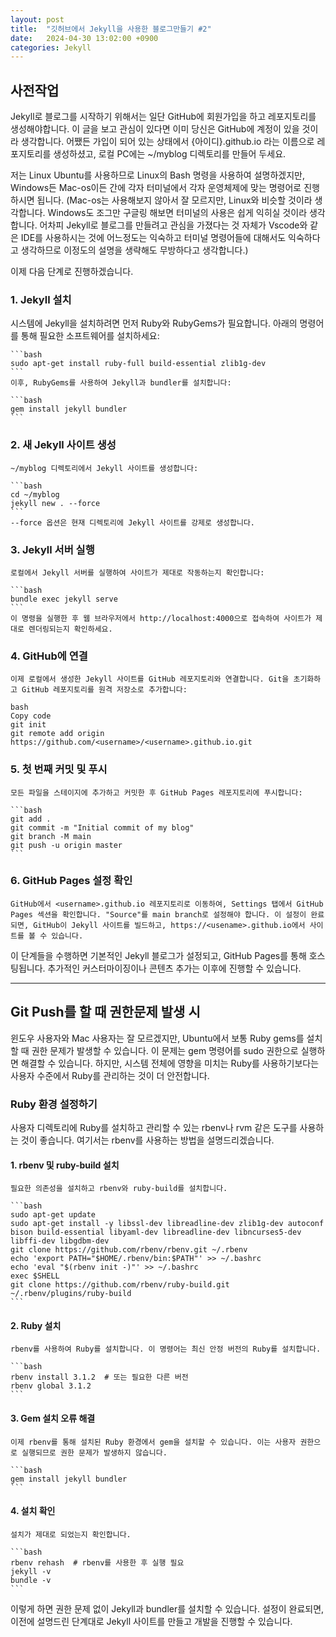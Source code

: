```yaml
---
layout: post
title:  "깃허브에서 Jekyll을 사용한 블로그만들기 #2"
date:   2024-04-30 13:02:00 +0900
categories: Jekyll
---
```


## 사전작업

Jekyll로 블로그를 시작하기 위해서는 일단 GitHub에 회원가입을 하고 레포지토리를 생성해야합니다. 이 글을 보고 관심이 있다면 이미 당신은 GitHub에 계정이 있을 것이라 생각합니다. 어쨌든 가입이 되어 있는 상태에서 {아이디}.github.io 라는 이름으로 레포지토리를 생성하셨고, 로컬 PC에는 ~/myblog 디렉토리를 만들어 두세요.

저는 Linux Ubuntu를 사용하므로 Linux의 Bash 명령을 사용하여 설명하겠지만, Windows든 Mac-os이든 간에 각자 터미널에서 각자 운영체제에 맞는 명령어로 진행하시면 됩니다. (Mac-os는 사용해보지 않아서 잘 모르지만, Linux와 비슷할 것이라 생각합니다. Windows도 조그만 구글링 해보면 터미널의 사용은 쉽게 익히실 것이라 생각합니다. 어차피 Jekyll로 블로그를 만들려고 관심을 가졌다는 것 자체가 Vscode와 같은 IDE를 사용하시는 것에 어느정도는 익숙하고 터미널 명령어들에 대해서도 익숙하다고 생각하므로 이정도의 설명을 생략해도 무방하다고 생각합니다.)

이제 다음 단계로 진행하겠습니다.

### 1. Jekyll 설치
시스템에 Jekyll을 설치하려면 먼저 Ruby와 RubyGems가 필요합니다. 아래의 명령어를 통해 필요한 소프트웨어를 설치하세요:

    ```bash
    sudo apt-get install ruby-full build-essential zlib1g-dev
    ```
    이후, RubyGems를 사용하여 Jekyll과 bundler를 설치합니다:

    ```bash
    gem install jekyll bundler
    ```

### 2. 새 Jekyll 사이트 생성
   
    ~/myblog 디렉토리에서 Jekyll 사이트를 생성합니다:

    ```bash
    cd ~/myblog
    jekyll new . --force
    ```
    --force 옵션은 현재 디렉토리에 Jekyll 사이트를 강제로 생성합니다.   

### 3. Jekyll 서버 실행

    로컬에서 Jekyll 서버를 실행하여 사이트가 제대로 작동하는지 확인합니다:

    ```bash
    bundle exec jekyll serve
    ```
    이 명령을 실행한 후 웹 브라우저에서 http://localhost:4000으로 접속하여 사이트가 제대로 렌더링되는지 확인하세요.

### 4. GitHub에 연결
    이제 로컬에서 생성한 Jekyll 사이트를 GitHub 레포지토리와 연결합니다. Git을 초기화하고 GitHub 레포지토리를 원격 저장소로 추가합니다:

    bash
    Copy code
    git init
    git remote add origin https://github.com/<username>/<username>.github.io.git

### 5. 첫 번째 커밋 및 푸시
    모든 파일을 스테이지에 추가하고 커밋한 후 GitHub Pages 레포지토리에 푸시합니다:

    ```bash
    git add .
    git commit -m "Initial commit of my blog"
    git branch -M main
    git push -u origin master
    ```

### 6. GitHub Pages 설정 확인
    GitHub에서 <username>.github.io 레포지토리로 이동하여, Settings 탭에서 GitHub Pages 섹션을 확인합니다. "Source"를 main branch로 설정해야 합니다. 이 설정이 완료되면, GitHub이 Jekyll 사이트를 빌드하고, https://<usename>.github.io에서 사이트를 볼 수 있습니다.

이 단계들을 수행하면 기본적인 Jekyll 블로그가 설정되고, GitHub Pages를 통해 호스팅됩니다. 추가적인 커스터마이징이나 콘텐츠 추가는 이후에 진행할 수 있습니다.

---

## Git Push를 할 때 권한문제 발생 시
윈도우 사용자와 Mac 사용자는 잘 모르겠지만, Ubuntu에서 보통 Ruby gems를 설치할 때 권한 문제가 발생할 수 있습니다. 이 문제는 gem 명령어를 sudo 권한으로 실행하면 해결할 수 있습니다. 하지만, 시스템 전체에 영향을 미치는 Ruby를 사용하기보다는 사용자 수준에서 Ruby를 관리하는 것이 더 안전합니다.

### Ruby 환경 설정하기
사용자 디렉토리에 Ruby를 설치하고 관리할 수 있는 rbenv나 rvm 같은 도구를 사용하는 것이 좋습니다. 여기서는 rbenv를 사용하는 방법을 설명드리겠습니다.
#### 1. rbenv 및 ruby-build 설치
    필요한 의존성을 설치하고 rbenv와 ruby-build를 설치합니다.

    ```bash
    sudo apt-get update
    sudo apt-get install -y libssl-dev libreadline-dev zlib1g-dev autoconf bison build-essential libyaml-dev libreadline-dev libncurses5-dev libffi-dev libgdbm-dev
    git clone https://github.com/rbenv/rbenv.git ~/.rbenv
    echo 'export PATH="$HOME/.rbenv/bin:$PATH"' >> ~/.bashrc
    echo 'eval "$(rbenv init -)"' >> ~/.bashrc
    exec $SHELL
    git clone https://github.com/rbenv/ruby-build.git ~/.rbenv/plugins/ruby-build
    ```

#### 2. Ruby 설치
    rbenv를 사용하여 Ruby를 설치합니다. 이 명령어는 최신 안정 버전의 Ruby를 설치합니다.

    ```bash
    rbenv install 3.1.2  # 또는 필요한 다른 버전
    rbenv global 3.1.2
    ```

#### 3. Gem 설치 오류 해결
    이제 rbenv를 통해 설치된 Ruby 환경에서 gem을 설치할 수 있습니다. 이는 사용자 권한으로 실행되므로 권한 문제가 발생하지 않습니다.

    ```bash
    gem install jekyll bundler
    ```

#### 4. 설치 확인
    설치가 제대로 되었는지 확인합니다.

    ```bash
    rbenv rehash  # rbenv를 사용한 후 실행 필요
    jekyll -v
    bundle -v
    ```

이렇게 하면 권한 문제 없이 Jekyll과 bundler를 설치할 수 있습니다. 설정이 완료되면, 이전에 설명드린 단계대로 Jekyll 사이트를 만들고 개발을 진행할 수 있습니다.